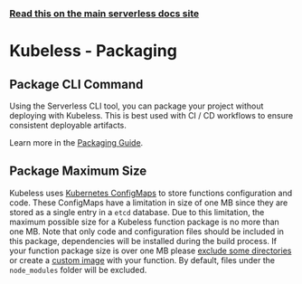 <!--
title: Serverless Framework - Kubeless Guide - Packaging
menuText: Packaging
menuOrder: 10
description: How the Serverless Framework packages your Kubeless functions and other available options
layout: Doc
-->

<!-- DOCS-SITE-LINK:START automatically generated  -->

### [Read this on the main serverless docs site](https://www.serverless.com/framework/docs/providers/kubeless/guide/packaging)

<!-- DOCS-SITE-LINK:END -->

# Kubeless - Packaging

## Package CLI Command

Using the Serverless CLI tool, you can package your project without deploying with Kubeless. This is best used with CI / CD workflows to ensure consistent deployable artifacts.

Learn more in the [Packaging Guide](/framework/docs/guide/packaging/).

## Package Maximum Size

Kubeless uses [Kubernetes ConfigMaps](https://kubernetes.io/docs/tasks/configure-pod-container/configure-pod-configmap/) to store functions configuration and code. These ConfigMaps have a limitation in size of one MB since they are stored as a single entry in a `etcd` database. Due to this limitation, the maximum possible size for a Kubeless function package is no more than one MB. Note that only code and configuration files should be included in this package, dependencies will be installed during the build process. If your function package size is over one MB please [exclude some directories](#exclude-include) or create a [custom image](./functions#custom-images-alpha-feature) with your function. By default, files under the `node_modules` folder will be excluded.
